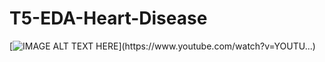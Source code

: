 # T5-EDA-Heart-Disease
[![IMAGE ALT TEXT HERE](https://img.youtube.com/vi/YOUTUBE_VI...)](https://www.youtube.com/watch?v=YOUTU...)
